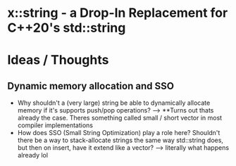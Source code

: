 # x::string - a Drop-In Replacement for C++20's std::string



# Ideas / Thoughts
 
## Dynamic memory allocation and SSO
- Why shouldn't a (very large) string be able to dynamically allocate memory if it's supports push/pop operations?
  --> **Turns out thats already the case. Theres something called small / short vector in most compiler implementations
- How does SSO (Small String Optimization) play a role here?
  Shouldn't there be a way to stack-allocate strings the same way std::string
  does, but then on insert, have it extend like a vector? --> literally what happens already lol